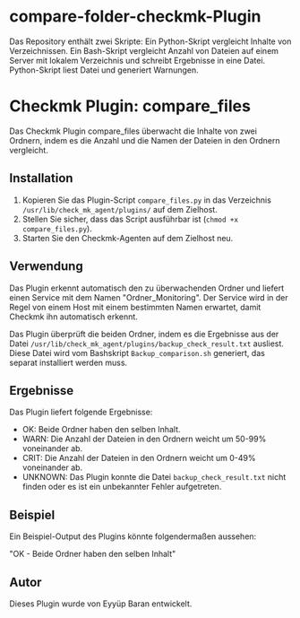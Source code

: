 # compare-folder-checkmk-Plugin
Das Repository enthält zwei Skripte: Ein Python-Skript vergleicht Inhalte von Verzeichnissen. Ein Bash-Skript vergleicht Anzahl von Dateien auf einem Server mit lokalem Verzeichnis und schreibt Ergebnisse in eine Datei. Python-Skript liest Datei und generiert Warnungen.
# Checkmk Plugin: compare_files

Das Checkmk Plugin compare_files überwacht die Inhalte von zwei Ordnern, indem es die Anzahl und die Namen der Dateien in den Ordnern vergleicht. 

## Installation

1. Kopieren Sie das Plugin-Script `compare_files.py` in das Verzeichnis `/usr/lib/check_mk_agent/plugins/` auf dem Zielhost.
2. Stellen Sie sicher, dass das Script ausführbar ist (`chmod +x compare_files.py`).
3. Starten Sie den Checkmk-Agenten auf dem Zielhost neu.

## Verwendung

Das Plugin erkennt automatisch den zu überwachenden Ordner und liefert einen Service mit dem Namen "Ordner_Monitoring". Der Service wird in der Regel von einem Host mit einem bestimmten Namen erwartet, damit Checkmk ihn automatisch erkennt.

Das Plugin überprüft die beiden Ordner, indem es die Ergebnisse aus der Datei `/usr/lib/check_mk_agent/plugins/backup_check_result.txt` ausliest. Diese Datei wird vom Bashskript `Backup_comparison.sh` generiert, das separat installiert werden muss.

## Ergebnisse

Das Plugin liefert folgende Ergebnisse:

- OK: Beide Ordner haben den selben Inhalt.
- WARN: Die Anzahl der Dateien in den Ordnern weicht um 50-99% voneinander ab.
- CRIT: Die Anzahl der Dateien in den Ordnern weicht um 0-49% voneinander ab.
- UNKNOWN: Das Plugin konnte die Datei `backup_check_result.txt` nicht finden oder es ist ein unbekannter Fehler aufgetreten.

## Beispiel

Ein Beispiel-Output des Plugins könnte folgendermaßen aussehen:

"OK - Beide Ordner haben den selben Inhalt"


## Autor

Dieses Plugin wurde von Eyyüp Baran entwickelt.
